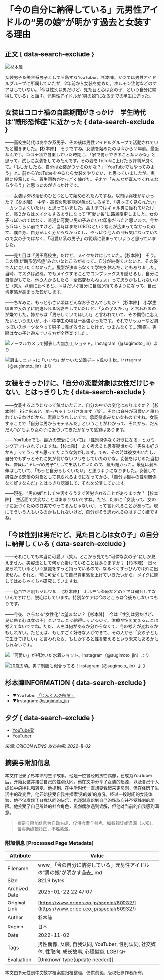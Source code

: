 # 「今の自分に納得している」元男性アイドルの“男の娘”が明かす過去と女装する理由

## 正文 { data-search-exclude }


![杉本陣](https://contents.oricon.co.jp/special/img/60000/60932/detail/img660/1667360049436.jpg)

女装男子＆美容系男子として活動するYouTuber、杉本陣。かつては男性アイドルグループに所属していたが、2年前から女装を始めた。ホルモン注射などのケアはしていない。「今は性別は男だけど、見た目と心は女の子、という自分に納得している」と話す。元男性アイドルが“男の娘”になるまでの半生に迫った。

## 女装はコロナ禍の自粛期間がきっかけ　学生時代は“醜形恐怖症”に近かった { data-search-exclude }

――高校生時代は爽やか系男子、その後は男性アイドルグループで活動されていたと聞きました。【杉本陣】　そうですね。女装を始めたのは今から２年前。最近なんです。コロナ禍で自粛していた時期に、「家で何かできることないかな」と思って、試しに女装をしてみたんです。その姿をTikTokに上げたら評判が良くて。「もしかしたら、自分は女装がウケるのかな？」「YouTubeでもやってみよう」と。前からYouTubeをやるなら女装をやりたい、と思っていましたが、実際に投稿したら、再生回数がすっごく伸びた。それで「みんなが喜んでくれるならやろう」と思ったのがきっかけです。

――女装はSNS活動のひとつとして始められたんですね。以前は興味がなかった？【杉本陣】　中学・高校の思春期の頃はむしろ逆で、「男っぽく見られたい」「カッコよくいたい」と思っていました。高１まではギャル男に憧れていたけど、高２からはメイクもするようになって“可愛い系”に路線変更しました。女の子っぽいのではなく、普通に可愛い男の子みたいな印象だったと思います。今から５年くらい前ですけど、当時はまだLGBTQという考えが広まってなかったので、僕自身、自分がよく分からなかったし、やっぱり他人の目も気になっていたので女の子ではなく、「可愛い系の男子」の範疇に収まっていようと思っていました。

――見た目は「男子高校生」だけど、メイクだけはしていた。【杉本陣】　そう。この頃は“醜形恐怖症”みたいなところがあって。自分が納得できないと、その姿で人に会いたくなかった。髪型が決まらなくて学校を休んだこともありました。当時、マスクは必須。でもメイクすることでコンプレックスを隠せるし、自分に自信がもてた。他の人からしたら「全然変わんねぇよ」って思うかもしれないけど（笑）。以前に比べると、今はだいぶ自分に自信が持てるようになって、自己肯定感が高まった気がします。

――ちなみに、もっと小さい頃はどんなお子さんでしたか？【杉本陣】　小学生頃まで女の子に間違われる容姿をしていたけど、「女の子みたい」と言われるのが嫌でした。姉からは「男らしくいてほしい」と言われていて、その期待に応えたいという思いが、小・中学生の頃は一番強かったです。それでサッカーなど男っぽいスポーツをやって男子に混ざろうとしたけど、つまんなくて…(苦笑)。実際は女の子と遊んでいる方が全然楽でした。

![ノーマルカメラで撮影した無加工ショット。Instagram（@sugimoto_jin）より](https://contents.oricon.co.jp/special/img/60000/60932/detail/img320/1667359821721.jpg)

![肩出しニットに「いいね」がついた公園デート風の１枚。Instagram（@sugimoto_jin）より](https://contents.oricon.co.jp/special/img/60000/60932/detail/img320/1667359812623.jpg)

## 女装をきっかけに、「自分の恋愛対象は女性だけじゃない」とはっきりした { data-search-exclude }

――女装するようになって気づいたこと、自分の中での変化はありますか？【杉本陣】　街に出ると、めっちゃナンパされます（笑）。それは自分が可愛いと思われているわけだから、素直にうれしいです。承認欲求みたいなものですね。女装することで「自分は男からモテるんだ」ということがわかって、それから、だんだん“心”もより女の子に近づいてきたかなって感覚はあります。

――YouTubeでも、最近の恋愛については「性別関係なく好きになる」とカミングアウトされていますね。【杉本陣】　よく考えると思春期頃から「男性も好きかも」ってうっすら思ってたような気がします。でも、その時は彼女もいたし、自分でもずっとそれに気が付かないフリをしていたのかな。女装をはじめた当初も、普段は“キレイめ男子”として生活していたので、髪も短かった。最近は髪も伸ばしていて、「もっと自分らしくいたい」と思うようになりました。女装して男性から恋愛の対象として見られるようになってから、「自分は相手の性別関係なく好きなんだ」とはっきり認識して、それを公表しています。

――現在、“男の娘”として生活するうえで苦労されることがありますか？【杉本陣】　生活面で大変なことはあまりないですね。ただ、たまに「女装って、女の子に近づくための口実でやってるんじゃないか」って言われることがあって。現にそういう人もいるのかもしれないけど、自分がそう思われるのはすごく嫌ですね。

## 「今は性別は男だけど、見た目と心は女の子」の自分に納得している { data-search-exclude }

――それにしても本当に可愛い（笑）。どこから見ても“可憐な女の子”にしか見えません。美容法として何か心掛けていることはありますか？【杉本陣】　日々見られているという意識をずっと持っているので、なるべくすっぴんでは外に出ません。それと、常に可愛くして自己肯定感を上げていきたいから、メイクに関してはめちゃくちゃ研究していますね。

――色白でお肌もツルツル…【杉本陣】　ホルモン治療などのケアは何もしてないんですけど、脱毛はしています。特別なケアは今のところは今後もしないつもりです。

――今後、さらなる“女性化”は望まない？【杉本陣】　今は「性別は男だけど、見た目と心は女の子」ということで納得しているので、治療や性を変えることは考えてないですね。ただ、人生は何があるか分からなくて、今の考えが変わるかもしれない。たとえば、もしすごく好きな人ができて、その人から「女の子として生きてほしい」と言われたら、もしかすると性を変えるという未来もあるかもしれないです。

![「可愛い」が相次いだ水着ショット。Instagram（@sugimoto_jin）より](https://contents.oricon.co.jp/special/img/60000/60932/detail/img320/1667359784376.jpg)

![20歳の頃。男子制服も似合ってる！Instagram（@sugimoto_jin）より](https://contents.oricon.co.jp/special/img/60000/60932/detail/img320/1667359796585.jpg)

## 杉本陣INFORMATION { data-search-exclude }
- ▼YouTube: [「じんくんの部屋」](https://www.youtube.com/channel/UCAQph0bsoeStucBhGCEcrXw)
- ▼Instagram: [@sugimoto_jin](https://www.instagram.com/sugimoto_jin/)

## タグ { data-search-exclude }
- [YouTube発](https://www.oricon.co.jp/special/tag/id/YouTube/)
- [YouTuber](https://www.oricon.co.jp/special/tag/id/YouTuber/) 

*来源: ORICON NEWS*
*发布时间: 2022-11-02*
<!-- tcd_original_link https://www.oricon.co.jp/special/60932/ -->


## 摘要与附加信息

<!-- tcd_abstract -->
本文件记录了杉本陣的生平故事，他是一位曾经的男性偶像，在成为YouTuber后，开始女装并接受自己的性别认同。他在文中分享了女装的起源，以及自己个人成长中的挣扎和转变。他提到，在中学时代一直想要看起来更阳刚，但在经历了生活中的改变后，他开始接受自我并探索‘男的娘’的身份。经过一段时间的女装体验，他不仅发现了自我认同的快乐，也逐渐意识到自己的性取向并不受性别的局限。他接受了自己所处的社会角色，虽然偶尔遇到误解，但他对当前的自我感到满意。
<!-- tcd_abstract_end -->

> 摘要与附加信息为自动生成，仅供检索与参考。如有错误或遗漏（未知），请协助编辑指正，不胜感激。

### 附加信息 [Processed Page Metadata]

| Attribute       | Value                                  |
|-----------------|----------------------------------------|
| Filename        | www_「今の自分に納得している」元男性アイドルの“男の娘”が明かす過去_.md                             |
| Size            | 8219 bytes                           |
| Archived Date   | 2025-01-22 22:47:07                             |
| Original Link   | [https://www.oricon.co.jp/special/60932/](https://www.oricon.co.jp/special/60932/)                       |
| Author          | 杉本陣                               |
| Region          | 日本                               |
| Date            | 2022-11-02                                 |
| Tags            | 男性偶像, 女装, 自我认同, YouTuber, 性别认同, 社交媒体, 性取向, 成长故事, 心理健康, LGBTQ+                                 |
| Evaluation            | [Unknown type(update needed)]                                 |
<!-- tcd_table_end -->

本文由多元性别中文数字档案馆归档整理，仅供浏览。版权归原作者所有。
